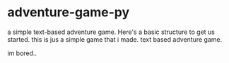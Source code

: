 # adventure-game-py
a simple text-based adventure game. Here's a basic structure to get us started.
this is jus a simple game that i made. text based adventure game.

im bored..
